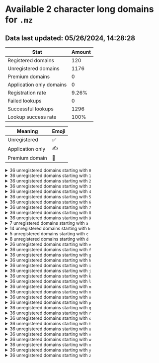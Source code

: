 # Available 2 character long domains for `.mz`

## Data last updated: 05/26/2024, 14:28:28

|Stat|Amount|
|--|--|
|Registered domains|120|
|Unregistered domains|1176|
|Premium domains|0|
|Application only domains|0|
|Registration rate|9.26%|
|Failed lookups|0|
|Successful lookups|1296|
|Lookup success rate|100%|


|Meaning|Emoji|
|--|--|
|Unregistered|:white_check_mark:|
|Application only|:writing_hand:|
|Premium domain|:gem:|

<details>
<summary>36 unregistered domains starting with <bold><code>0</code></bold></summary>

|Type|Domain|
|--|--|
|:white_check_mark:|`00.mz`|
|:white_check_mark:|`01.mz`|
|:white_check_mark:|`02.mz`|
|:white_check_mark:|`03.mz`|
|:white_check_mark:|`04.mz`|
|:white_check_mark:|`05.mz`|
|:white_check_mark:|`06.mz`|
|:white_check_mark:|`07.mz`|
|:white_check_mark:|`08.mz`|
|:white_check_mark:|`09.mz`|
|:white_check_mark:|`0a.mz`|
|:white_check_mark:|`0b.mz`|
|:white_check_mark:|`0c.mz`|
|:white_check_mark:|`0d.mz`|
|:white_check_mark:|`0e.mz`|
|:white_check_mark:|`0f.mz`|
|:white_check_mark:|`0g.mz`|
|:white_check_mark:|`0h.mz`|
|:white_check_mark:|`0i.mz`|
|:white_check_mark:|`0j.mz`|
|:white_check_mark:|`0k.mz`|
|:white_check_mark:|`0l.mz`|
|:white_check_mark:|`0m.mz`|
|:white_check_mark:|`0n.mz`|
|:white_check_mark:|`0o.mz`|
|:white_check_mark:|`0p.mz`|
|:white_check_mark:|`0q.mz`|
|:white_check_mark:|`0r.mz`|
|:white_check_mark:|`0s.mz`|
|:white_check_mark:|`0t.mz`|
|:white_check_mark:|`0u.mz`|
|:white_check_mark:|`0v.mz`|
|:white_check_mark:|`0w.mz`|
|:white_check_mark:|`0x.mz`|
|:white_check_mark:|`0y.mz`|
|:white_check_mark:|`0z.mz`|
</details>
<details>
<summary>36 unregistered domains starting with <bold><code>1</code></bold></summary>

|Type|Domain|
|--|--|
|:white_check_mark:|`10.mz`|
|:white_check_mark:|`11.mz`|
|:white_check_mark:|`12.mz`|
|:white_check_mark:|`13.mz`|
|:white_check_mark:|`14.mz`|
|:white_check_mark:|`15.mz`|
|:white_check_mark:|`16.mz`|
|:white_check_mark:|`17.mz`|
|:white_check_mark:|`18.mz`|
|:white_check_mark:|`19.mz`|
|:white_check_mark:|`1a.mz`|
|:white_check_mark:|`1b.mz`|
|:white_check_mark:|`1c.mz`|
|:white_check_mark:|`1d.mz`|
|:white_check_mark:|`1e.mz`|
|:white_check_mark:|`1f.mz`|
|:white_check_mark:|`1g.mz`|
|:white_check_mark:|`1h.mz`|
|:white_check_mark:|`1i.mz`|
|:white_check_mark:|`1j.mz`|
|:white_check_mark:|`1k.mz`|
|:white_check_mark:|`1l.mz`|
|:white_check_mark:|`1m.mz`|
|:white_check_mark:|`1n.mz`|
|:white_check_mark:|`1o.mz`|
|:white_check_mark:|`1p.mz`|
|:white_check_mark:|`1q.mz`|
|:white_check_mark:|`1r.mz`|
|:white_check_mark:|`1s.mz`|
|:white_check_mark:|`1t.mz`|
|:white_check_mark:|`1u.mz`|
|:white_check_mark:|`1v.mz`|
|:white_check_mark:|`1w.mz`|
|:white_check_mark:|`1x.mz`|
|:white_check_mark:|`1y.mz`|
|:white_check_mark:|`1z.mz`|
</details>
<details>
<summary>36 unregistered domains starting with <bold><code>2</code></bold></summary>

|Type|Domain|
|--|--|
|:white_check_mark:|`20.mz`|
|:white_check_mark:|`21.mz`|
|:white_check_mark:|`22.mz`|
|:white_check_mark:|`23.mz`|
|:white_check_mark:|`24.mz`|
|:white_check_mark:|`25.mz`|
|:white_check_mark:|`26.mz`|
|:white_check_mark:|`27.mz`|
|:white_check_mark:|`28.mz`|
|:white_check_mark:|`29.mz`|
|:white_check_mark:|`2a.mz`|
|:white_check_mark:|`2b.mz`|
|:white_check_mark:|`2c.mz`|
|:white_check_mark:|`2d.mz`|
|:white_check_mark:|`2e.mz`|
|:white_check_mark:|`2f.mz`|
|:white_check_mark:|`2g.mz`|
|:white_check_mark:|`2h.mz`|
|:white_check_mark:|`2i.mz`|
|:white_check_mark:|`2j.mz`|
|:white_check_mark:|`2k.mz`|
|:white_check_mark:|`2l.mz`|
|:white_check_mark:|`2m.mz`|
|:white_check_mark:|`2n.mz`|
|:white_check_mark:|`2o.mz`|
|:white_check_mark:|`2p.mz`|
|:white_check_mark:|`2q.mz`|
|:white_check_mark:|`2r.mz`|
|:white_check_mark:|`2s.mz`|
|:white_check_mark:|`2t.mz`|
|:white_check_mark:|`2u.mz`|
|:white_check_mark:|`2v.mz`|
|:white_check_mark:|`2w.mz`|
|:white_check_mark:|`2x.mz`|
|:white_check_mark:|`2y.mz`|
|:white_check_mark:|`2z.mz`|
</details>
<details>
<summary>36 unregistered domains starting with <bold><code>3</code></bold></summary>

|Type|Domain|
|--|--|
|:white_check_mark:|`30.mz`|
|:white_check_mark:|`31.mz`|
|:white_check_mark:|`32.mz`|
|:white_check_mark:|`33.mz`|
|:white_check_mark:|`34.mz`|
|:white_check_mark:|`35.mz`|
|:white_check_mark:|`36.mz`|
|:white_check_mark:|`37.mz`|
|:white_check_mark:|`38.mz`|
|:white_check_mark:|`39.mz`|
|:white_check_mark:|`3a.mz`|
|:white_check_mark:|`3b.mz`|
|:white_check_mark:|`3c.mz`|
|:white_check_mark:|`3d.mz`|
|:white_check_mark:|`3e.mz`|
|:white_check_mark:|`3f.mz`|
|:white_check_mark:|`3g.mz`|
|:white_check_mark:|`3h.mz`|
|:white_check_mark:|`3i.mz`|
|:white_check_mark:|`3j.mz`|
|:white_check_mark:|`3k.mz`|
|:white_check_mark:|`3l.mz`|
|:white_check_mark:|`3m.mz`|
|:white_check_mark:|`3n.mz`|
|:white_check_mark:|`3o.mz`|
|:white_check_mark:|`3p.mz`|
|:white_check_mark:|`3q.mz`|
|:white_check_mark:|`3r.mz`|
|:white_check_mark:|`3s.mz`|
|:white_check_mark:|`3t.mz`|
|:white_check_mark:|`3u.mz`|
|:white_check_mark:|`3v.mz`|
|:white_check_mark:|`3w.mz`|
|:white_check_mark:|`3x.mz`|
|:white_check_mark:|`3y.mz`|
|:white_check_mark:|`3z.mz`|
</details>
<details>
<summary>36 unregistered domains starting with <bold><code>4</code></bold></summary>

|Type|Domain|
|--|--|
|:white_check_mark:|`40.mz`|
|:white_check_mark:|`41.mz`|
|:white_check_mark:|`42.mz`|
|:white_check_mark:|`43.mz`|
|:white_check_mark:|`44.mz`|
|:white_check_mark:|`45.mz`|
|:white_check_mark:|`46.mz`|
|:white_check_mark:|`47.mz`|
|:white_check_mark:|`48.mz`|
|:white_check_mark:|`49.mz`|
|:white_check_mark:|`4a.mz`|
|:white_check_mark:|`4b.mz`|
|:white_check_mark:|`4c.mz`|
|:white_check_mark:|`4d.mz`|
|:white_check_mark:|`4e.mz`|
|:white_check_mark:|`4f.mz`|
|:white_check_mark:|`4g.mz`|
|:white_check_mark:|`4h.mz`|
|:white_check_mark:|`4i.mz`|
|:white_check_mark:|`4j.mz`|
|:white_check_mark:|`4k.mz`|
|:white_check_mark:|`4l.mz`|
|:white_check_mark:|`4m.mz`|
|:white_check_mark:|`4n.mz`|
|:white_check_mark:|`4o.mz`|
|:white_check_mark:|`4p.mz`|
|:white_check_mark:|`4q.mz`|
|:white_check_mark:|`4r.mz`|
|:white_check_mark:|`4s.mz`|
|:white_check_mark:|`4t.mz`|
|:white_check_mark:|`4u.mz`|
|:white_check_mark:|`4v.mz`|
|:white_check_mark:|`4w.mz`|
|:white_check_mark:|`4x.mz`|
|:white_check_mark:|`4y.mz`|
|:white_check_mark:|`4z.mz`|
</details>
<details>
<summary>36 unregistered domains starting with <bold><code>5</code></bold></summary>

|Type|Domain|
|--|--|
|:white_check_mark:|`50.mz`|
|:white_check_mark:|`51.mz`|
|:white_check_mark:|`52.mz`|
|:white_check_mark:|`53.mz`|
|:white_check_mark:|`54.mz`|
|:white_check_mark:|`55.mz`|
|:white_check_mark:|`56.mz`|
|:white_check_mark:|`57.mz`|
|:white_check_mark:|`58.mz`|
|:white_check_mark:|`59.mz`|
|:white_check_mark:|`5a.mz`|
|:white_check_mark:|`5b.mz`|
|:white_check_mark:|`5c.mz`|
|:white_check_mark:|`5d.mz`|
|:white_check_mark:|`5e.mz`|
|:white_check_mark:|`5f.mz`|
|:white_check_mark:|`5g.mz`|
|:white_check_mark:|`5h.mz`|
|:white_check_mark:|`5i.mz`|
|:white_check_mark:|`5j.mz`|
|:white_check_mark:|`5k.mz`|
|:white_check_mark:|`5l.mz`|
|:white_check_mark:|`5m.mz`|
|:white_check_mark:|`5n.mz`|
|:white_check_mark:|`5o.mz`|
|:white_check_mark:|`5p.mz`|
|:white_check_mark:|`5q.mz`|
|:white_check_mark:|`5r.mz`|
|:white_check_mark:|`5s.mz`|
|:white_check_mark:|`5t.mz`|
|:white_check_mark:|`5u.mz`|
|:white_check_mark:|`5v.mz`|
|:white_check_mark:|`5w.mz`|
|:white_check_mark:|`5x.mz`|
|:white_check_mark:|`5y.mz`|
|:white_check_mark:|`5z.mz`|
</details>
<details>
<summary>36 unregistered domains starting with <bold><code>6</code></bold></summary>

|Type|Domain|
|--|--|
|:white_check_mark:|`60.mz`|
|:white_check_mark:|`61.mz`|
|:white_check_mark:|`62.mz`|
|:white_check_mark:|`63.mz`|
|:white_check_mark:|`64.mz`|
|:white_check_mark:|`65.mz`|
|:white_check_mark:|`66.mz`|
|:white_check_mark:|`67.mz`|
|:white_check_mark:|`68.mz`|
|:white_check_mark:|`69.mz`|
|:white_check_mark:|`6a.mz`|
|:white_check_mark:|`6b.mz`|
|:white_check_mark:|`6c.mz`|
|:white_check_mark:|`6d.mz`|
|:white_check_mark:|`6e.mz`|
|:white_check_mark:|`6f.mz`|
|:white_check_mark:|`6g.mz`|
|:white_check_mark:|`6h.mz`|
|:white_check_mark:|`6i.mz`|
|:white_check_mark:|`6j.mz`|
|:white_check_mark:|`6k.mz`|
|:white_check_mark:|`6l.mz`|
|:white_check_mark:|`6m.mz`|
|:white_check_mark:|`6n.mz`|
|:white_check_mark:|`6o.mz`|
|:white_check_mark:|`6p.mz`|
|:white_check_mark:|`6q.mz`|
|:white_check_mark:|`6r.mz`|
|:white_check_mark:|`6s.mz`|
|:white_check_mark:|`6t.mz`|
|:white_check_mark:|`6u.mz`|
|:white_check_mark:|`6v.mz`|
|:white_check_mark:|`6w.mz`|
|:white_check_mark:|`6x.mz`|
|:white_check_mark:|`6y.mz`|
|:white_check_mark:|`6z.mz`|
</details>
<details>
<summary>36 unregistered domains starting with <bold><code>7</code></bold></summary>

|Type|Domain|
|--|--|
|:white_check_mark:|`70.mz`|
|:white_check_mark:|`71.mz`|
|:white_check_mark:|`72.mz`|
|:white_check_mark:|`73.mz`|
|:white_check_mark:|`74.mz`|
|:white_check_mark:|`75.mz`|
|:white_check_mark:|`76.mz`|
|:white_check_mark:|`77.mz`|
|:white_check_mark:|`78.mz`|
|:white_check_mark:|`79.mz`|
|:white_check_mark:|`7a.mz`|
|:white_check_mark:|`7b.mz`|
|:white_check_mark:|`7c.mz`|
|:white_check_mark:|`7d.mz`|
|:white_check_mark:|`7e.mz`|
|:white_check_mark:|`7f.mz`|
|:white_check_mark:|`7g.mz`|
|:white_check_mark:|`7h.mz`|
|:white_check_mark:|`7i.mz`|
|:white_check_mark:|`7j.mz`|
|:white_check_mark:|`7k.mz`|
|:white_check_mark:|`7l.mz`|
|:white_check_mark:|`7m.mz`|
|:white_check_mark:|`7n.mz`|
|:white_check_mark:|`7o.mz`|
|:white_check_mark:|`7p.mz`|
|:white_check_mark:|`7q.mz`|
|:white_check_mark:|`7r.mz`|
|:white_check_mark:|`7s.mz`|
|:white_check_mark:|`7t.mz`|
|:white_check_mark:|`7u.mz`|
|:white_check_mark:|`7v.mz`|
|:white_check_mark:|`7w.mz`|
|:white_check_mark:|`7x.mz`|
|:white_check_mark:|`7y.mz`|
|:white_check_mark:|`7z.mz`|
</details>
<details>
<summary>36 unregistered domains starting with <bold><code>8</code></bold></summary>

|Type|Domain|
|--|--|
|:white_check_mark:|`80.mz`|
|:white_check_mark:|`81.mz`|
|:white_check_mark:|`82.mz`|
|:white_check_mark:|`83.mz`|
|:white_check_mark:|`84.mz`|
|:white_check_mark:|`85.mz`|
|:white_check_mark:|`86.mz`|
|:white_check_mark:|`87.mz`|
|:white_check_mark:|`88.mz`|
|:white_check_mark:|`89.mz`|
|:white_check_mark:|`8a.mz`|
|:white_check_mark:|`8b.mz`|
|:white_check_mark:|`8c.mz`|
|:white_check_mark:|`8d.mz`|
|:white_check_mark:|`8e.mz`|
|:white_check_mark:|`8f.mz`|
|:white_check_mark:|`8g.mz`|
|:white_check_mark:|`8h.mz`|
|:white_check_mark:|`8i.mz`|
|:white_check_mark:|`8j.mz`|
|:white_check_mark:|`8k.mz`|
|:white_check_mark:|`8l.mz`|
|:white_check_mark:|`8m.mz`|
|:white_check_mark:|`8n.mz`|
|:white_check_mark:|`8o.mz`|
|:white_check_mark:|`8p.mz`|
|:white_check_mark:|`8q.mz`|
|:white_check_mark:|`8r.mz`|
|:white_check_mark:|`8s.mz`|
|:white_check_mark:|`8t.mz`|
|:white_check_mark:|`8u.mz`|
|:white_check_mark:|`8v.mz`|
|:white_check_mark:|`8w.mz`|
|:white_check_mark:|`8x.mz`|
|:white_check_mark:|`8y.mz`|
|:white_check_mark:|`8z.mz`|
</details>
<details>
<summary>36 unregistered domains starting with <bold><code>9</code></bold></summary>

|Type|Domain|
|--|--|
|:white_check_mark:|`90.mz`|
|:white_check_mark:|`91.mz`|
|:white_check_mark:|`92.mz`|
|:white_check_mark:|`93.mz`|
|:white_check_mark:|`94.mz`|
|:white_check_mark:|`95.mz`|
|:white_check_mark:|`96.mz`|
|:white_check_mark:|`97.mz`|
|:white_check_mark:|`98.mz`|
|:white_check_mark:|`99.mz`|
|:white_check_mark:|`9a.mz`|
|:white_check_mark:|`9b.mz`|
|:white_check_mark:|`9c.mz`|
|:white_check_mark:|`9d.mz`|
|:white_check_mark:|`9e.mz`|
|:white_check_mark:|`9f.mz`|
|:white_check_mark:|`9g.mz`|
|:white_check_mark:|`9h.mz`|
|:white_check_mark:|`9i.mz`|
|:white_check_mark:|`9j.mz`|
|:white_check_mark:|`9k.mz`|
|:white_check_mark:|`9l.mz`|
|:white_check_mark:|`9m.mz`|
|:white_check_mark:|`9n.mz`|
|:white_check_mark:|`9o.mz`|
|:white_check_mark:|`9p.mz`|
|:white_check_mark:|`9q.mz`|
|:white_check_mark:|`9r.mz`|
|:white_check_mark:|`9s.mz`|
|:white_check_mark:|`9t.mz`|
|:white_check_mark:|`9u.mz`|
|:white_check_mark:|`9v.mz`|
|:white_check_mark:|`9w.mz`|
|:white_check_mark:|`9x.mz`|
|:white_check_mark:|`9y.mz`|
|:white_check_mark:|`9z.mz`|
</details>
<details>
<summary>7 unregistered domains starting with <bold><code>a</code></bold></summary>

|Type|Domain|
|--|--|
|:white_check_mark:|`a4.mz`|
|:white_check_mark:|`a5.mz`|
|:white_check_mark:|`a6.mz`|
|:white_check_mark:|`a9.mz`|
|:white_check_mark:|`ac.mz`|
|:white_check_mark:|`am.mz`|
|:white_check_mark:|`as.mz`|
</details>
<details>
<summary>14 unregistered domains starting with <bold><code>b</code></bold></summary>

|Type|Domain|
|--|--|
|:white_check_mark:|`b0.mz`|
|:white_check_mark:|`b4.mz`|
|:white_check_mark:|`b5.mz`|
|:white_check_mark:|`b6.mz`|
|:white_check_mark:|`b7.mz`|
|:white_check_mark:|`bd.mz`|
|:white_check_mark:|`bi.mz`|
|:white_check_mark:|`bj.mz`|
|:white_check_mark:|`bk.mz`|
|:white_check_mark:|`bn.mz`|
|:white_check_mark:|`bs.mz`|
|:white_check_mark:|`bu.mz`|
|:white_check_mark:|`bv.mz`|
|:white_check_mark:|`bw.mz`|
</details>
<details>
<summary>5 unregistered domains starting with <bold><code>c</code></bold></summary>

|Type|Domain|
|--|--|
|:white_check_mark:|`c8.mz`|
|:white_check_mark:|`cd.mz`|
|:white_check_mark:|`ce.mz`|
|:white_check_mark:|`cg.mz`|
|:white_check_mark:|`ck.mz`|
</details>
<details>
<summary>8 unregistered domains starting with <bold><code>d</code></bold></summary>

|Type|Domain|
|--|--|
|:white_check_mark:|`d0.mz`|
|:white_check_mark:|`d5.mz`|
|:white_check_mark:|`d8.mz`|
|:white_check_mark:|`da.mz`|
|:white_check_mark:|`dg.mz`|
|:white_check_mark:|`dm.mz`|
|:white_check_mark:|`dq.mz`|
|:white_check_mark:|`dt.mz`|
</details>
<details>
<summary>26 unregistered domains starting with <bold><code>e</code></bold></summary>

|Type|Domain|
|--|--|
|:white_check_mark:|`e0.mz`|
|:white_check_mark:|`e1.mz`|
|:white_check_mark:|`e2.mz`|
|:white_check_mark:|`e3.mz`|
|:white_check_mark:|`e4.mz`|
|:white_check_mark:|`e5.mz`|
|:white_check_mark:|`e6.mz`|
|:white_check_mark:|`e7.mz`|
|:white_check_mark:|`e8.mz`|
|:white_check_mark:|`e9.mz`|
|:white_check_mark:|`ed.mz`|
|:white_check_mark:|`ee.mz`|
|:white_check_mark:|`eg.mz`|
|:white_check_mark:|`ek.mz`|
|:white_check_mark:|`em.mz`|
|:white_check_mark:|`en.mz`|
|:white_check_mark:|`eo.mz`|
|:white_check_mark:|`ep.mz`|
|:white_check_mark:|`es.mz`|
|:white_check_mark:|`et.mz`|
|:white_check_mark:|`eu.mz`|
|:white_check_mark:|`ev.mz`|
|:white_check_mark:|`ew.mz`|
|:white_check_mark:|`ex.mz`|
|:white_check_mark:|`ey.mz`|
|:white_check_mark:|`ez.mz`|
</details>
<details>
<summary>36 unregistered domains starting with <bold><code>f</code></bold></summary>

|Type|Domain|
|--|--|
|:white_check_mark:|`f0.mz`|
|:white_check_mark:|`f1.mz`|
|:white_check_mark:|`f2.mz`|
|:white_check_mark:|`f3.mz`|
|:white_check_mark:|`f4.mz`|
|:white_check_mark:|`f5.mz`|
|:white_check_mark:|`f6.mz`|
|:white_check_mark:|`f7.mz`|
|:white_check_mark:|`f8.mz`|
|:white_check_mark:|`f9.mz`|
|:white_check_mark:|`fa.mz`|
|:white_check_mark:|`fb.mz`|
|:white_check_mark:|`fc.mz`|
|:white_check_mark:|`fd.mz`|
|:white_check_mark:|`fe.mz`|
|:white_check_mark:|`ff.mz`|
|:white_check_mark:|`fg.mz`|
|:white_check_mark:|`fh.mz`|
|:white_check_mark:|`fi.mz`|
|:white_check_mark:|`fj.mz`|
|:white_check_mark:|`fk.mz`|
|:white_check_mark:|`fl.mz`|
|:white_check_mark:|`fm.mz`|
|:white_check_mark:|`fn.mz`|
|:white_check_mark:|`fo.mz`|
|:white_check_mark:|`fp.mz`|
|:white_check_mark:|`fq.mz`|
|:white_check_mark:|`fr.mz`|
|:white_check_mark:|`fs.mz`|
|:white_check_mark:|`ft.mz`|
|:white_check_mark:|`fu.mz`|
|:white_check_mark:|`fv.mz`|
|:white_check_mark:|`fw.mz`|
|:white_check_mark:|`fx.mz`|
|:white_check_mark:|`fy.mz`|
|:white_check_mark:|`fz.mz`|
</details>
<details>
<summary>36 unregistered domains starting with <bold><code>g</code></bold></summary>

|Type|Domain|
|--|--|
|:white_check_mark:|`g0.mz`|
|:white_check_mark:|`g1.mz`|
|:white_check_mark:|`g2.mz`|
|:white_check_mark:|`g3.mz`|
|:white_check_mark:|`g4.mz`|
|:white_check_mark:|`g5.mz`|
|:white_check_mark:|`g6.mz`|
|:white_check_mark:|`g7.mz`|
|:white_check_mark:|`g8.mz`|
|:white_check_mark:|`g9.mz`|
|:white_check_mark:|`ga.mz`|
|:white_check_mark:|`gb.mz`|
|:white_check_mark:|`gc.mz`|
|:white_check_mark:|`gd.mz`|
|:white_check_mark:|`ge.mz`|
|:white_check_mark:|`gf.mz`|
|:white_check_mark:|`gg.mz`|
|:white_check_mark:|`gh.mz`|
|:white_check_mark:|`gi.mz`|
|:white_check_mark:|`gj.mz`|
|:white_check_mark:|`gk.mz`|
|:white_check_mark:|`gl.mz`|
|:white_check_mark:|`gm.mz`|
|:white_check_mark:|`gn.mz`|
|:white_check_mark:|`go.mz`|
|:white_check_mark:|`gp.mz`|
|:white_check_mark:|`gq.mz`|
|:white_check_mark:|`gr.mz`|
|:white_check_mark:|`gs.mz`|
|:white_check_mark:|`gt.mz`|
|:white_check_mark:|`gu.mz`|
|:white_check_mark:|`gv.mz`|
|:white_check_mark:|`gw.mz`|
|:white_check_mark:|`gx.mz`|
|:white_check_mark:|`gy.mz`|
|:white_check_mark:|`gz.mz`|
</details>
<details>
<summary>36 unregistered domains starting with <bold><code>h</code></bold></summary>

|Type|Domain|
|--|--|
|:white_check_mark:|`h0.mz`|
|:white_check_mark:|`h1.mz`|
|:white_check_mark:|`h2.mz`|
|:white_check_mark:|`h3.mz`|
|:white_check_mark:|`h4.mz`|
|:white_check_mark:|`h5.mz`|
|:white_check_mark:|`h6.mz`|
|:white_check_mark:|`h7.mz`|
|:white_check_mark:|`h8.mz`|
|:white_check_mark:|`h9.mz`|
|:white_check_mark:|`ha.mz`|
|:white_check_mark:|`hb.mz`|
|:white_check_mark:|`hc.mz`|
|:white_check_mark:|`hd.mz`|
|:white_check_mark:|`he.mz`|
|:white_check_mark:|`hf.mz`|
|:white_check_mark:|`hg.mz`|
|:white_check_mark:|`hh.mz`|
|:white_check_mark:|`hi.mz`|
|:white_check_mark:|`hj.mz`|
|:white_check_mark:|`hk.mz`|
|:white_check_mark:|`hl.mz`|
|:white_check_mark:|`hm.mz`|
|:white_check_mark:|`hn.mz`|
|:white_check_mark:|`ho.mz`|
|:white_check_mark:|`hp.mz`|
|:white_check_mark:|`hq.mz`|
|:white_check_mark:|`hr.mz`|
|:white_check_mark:|`hs.mz`|
|:white_check_mark:|`ht.mz`|
|:white_check_mark:|`hu.mz`|
|:white_check_mark:|`hv.mz`|
|:white_check_mark:|`hw.mz`|
|:white_check_mark:|`hx.mz`|
|:white_check_mark:|`hy.mz`|
|:white_check_mark:|`hz.mz`|
</details>
<details>
<summary>36 unregistered domains starting with <bold><code>i</code></bold></summary>

|Type|Domain|
|--|--|
|:white_check_mark:|`i0.mz`|
|:white_check_mark:|`i1.mz`|
|:white_check_mark:|`i2.mz`|
|:white_check_mark:|`i3.mz`|
|:white_check_mark:|`i4.mz`|
|:white_check_mark:|`i5.mz`|
|:white_check_mark:|`i6.mz`|
|:white_check_mark:|`i7.mz`|
|:white_check_mark:|`i8.mz`|
|:white_check_mark:|`i9.mz`|
|:white_check_mark:|`ia.mz`|
|:white_check_mark:|`ib.mz`|
|:white_check_mark:|`ic.mz`|
|:white_check_mark:|`id.mz`|
|:white_check_mark:|`ie.mz`|
|:white_check_mark:|`if.mz`|
|:white_check_mark:|`ig.mz`|
|:white_check_mark:|`ih.mz`|
|:white_check_mark:|`ii.mz`|
|:white_check_mark:|`ij.mz`|
|:white_check_mark:|`ik.mz`|
|:white_check_mark:|`il.mz`|
|:white_check_mark:|`im.mz`|
|:white_check_mark:|`in.mz`|
|:white_check_mark:|`io.mz`|
|:white_check_mark:|`ip.mz`|
|:white_check_mark:|`iq.mz`|
|:white_check_mark:|`ir.mz`|
|:white_check_mark:|`is.mz`|
|:white_check_mark:|`it.mz`|
|:white_check_mark:|`iu.mz`|
|:white_check_mark:|`iv.mz`|
|:white_check_mark:|`iw.mz`|
|:white_check_mark:|`ix.mz`|
|:white_check_mark:|`iy.mz`|
|:white_check_mark:|`iz.mz`|
</details>
<details>
<summary>36 unregistered domains starting with <bold><code>j</code></bold></summary>

|Type|Domain|
|--|--|
|:white_check_mark:|`j0.mz`|
|:white_check_mark:|`j1.mz`|
|:white_check_mark:|`j2.mz`|
|:white_check_mark:|`j3.mz`|
|:white_check_mark:|`j4.mz`|
|:white_check_mark:|`j5.mz`|
|:white_check_mark:|`j6.mz`|
|:white_check_mark:|`j7.mz`|
|:white_check_mark:|`j8.mz`|
|:white_check_mark:|`j9.mz`|
|:white_check_mark:|`ja.mz`|
|:white_check_mark:|`jb.mz`|
|:white_check_mark:|`jc.mz`|
|:white_check_mark:|`jd.mz`|
|:white_check_mark:|`je.mz`|
|:white_check_mark:|`jf.mz`|
|:white_check_mark:|`jg.mz`|
|:white_check_mark:|`jh.mz`|
|:white_check_mark:|`ji.mz`|
|:white_check_mark:|`jj.mz`|
|:white_check_mark:|`jk.mz`|
|:white_check_mark:|`jl.mz`|
|:white_check_mark:|`jm.mz`|
|:white_check_mark:|`jn.mz`|
|:white_check_mark:|`jo.mz`|
|:white_check_mark:|`jp.mz`|
|:white_check_mark:|`jq.mz`|
|:white_check_mark:|`jr.mz`|
|:white_check_mark:|`js.mz`|
|:white_check_mark:|`jt.mz`|
|:white_check_mark:|`ju.mz`|
|:white_check_mark:|`jv.mz`|
|:white_check_mark:|`jw.mz`|
|:white_check_mark:|`jx.mz`|
|:white_check_mark:|`jy.mz`|
|:white_check_mark:|`jz.mz`|
</details>
<details>
<summary>36 unregistered domains starting with <bold><code>k</code></bold></summary>

|Type|Domain|
|--|--|
|:white_check_mark:|`k0.mz`|
|:white_check_mark:|`k1.mz`|
|:white_check_mark:|`k2.mz`|
|:white_check_mark:|`k3.mz`|
|:white_check_mark:|`k4.mz`|
|:white_check_mark:|`k5.mz`|
|:white_check_mark:|`k6.mz`|
|:white_check_mark:|`k7.mz`|
|:white_check_mark:|`k8.mz`|
|:white_check_mark:|`k9.mz`|
|:white_check_mark:|`ka.mz`|
|:white_check_mark:|`kb.mz`|
|:white_check_mark:|`kc.mz`|
|:white_check_mark:|`kd.mz`|
|:white_check_mark:|`ke.mz`|
|:white_check_mark:|`kf.mz`|
|:white_check_mark:|`kg.mz`|
|:white_check_mark:|`kh.mz`|
|:white_check_mark:|`ki.mz`|
|:white_check_mark:|`kj.mz`|
|:white_check_mark:|`kk.mz`|
|:white_check_mark:|`kl.mz`|
|:white_check_mark:|`km.mz`|
|:white_check_mark:|`kn.mz`|
|:white_check_mark:|`ko.mz`|
|:white_check_mark:|`kp.mz`|
|:white_check_mark:|`kq.mz`|
|:white_check_mark:|`kr.mz`|
|:white_check_mark:|`ks.mz`|
|:white_check_mark:|`kt.mz`|
|:white_check_mark:|`ku.mz`|
|:white_check_mark:|`kv.mz`|
|:white_check_mark:|`kw.mz`|
|:white_check_mark:|`kx.mz`|
|:white_check_mark:|`ky.mz`|
|:white_check_mark:|`kz.mz`|
</details>
<details>
<summary>36 unregistered domains starting with <bold><code>l</code></bold></summary>

|Type|Domain|
|--|--|
|:white_check_mark:|`l0.mz`|
|:white_check_mark:|`l1.mz`|
|:white_check_mark:|`l2.mz`|
|:white_check_mark:|`l3.mz`|
|:white_check_mark:|`l4.mz`|
|:white_check_mark:|`l5.mz`|
|:white_check_mark:|`l6.mz`|
|:white_check_mark:|`l7.mz`|
|:white_check_mark:|`l8.mz`|
|:white_check_mark:|`l9.mz`|
|:white_check_mark:|`la.mz`|
|:white_check_mark:|`lb.mz`|
|:white_check_mark:|`lc.mz`|
|:white_check_mark:|`ld.mz`|
|:white_check_mark:|`le.mz`|
|:white_check_mark:|`lf.mz`|
|:white_check_mark:|`lg.mz`|
|:white_check_mark:|`lh.mz`|
|:white_check_mark:|`li.mz`|
|:white_check_mark:|`lj.mz`|
|:white_check_mark:|`lk.mz`|
|:white_check_mark:|`ll.mz`|
|:white_check_mark:|`lm.mz`|
|:white_check_mark:|`ln.mz`|
|:white_check_mark:|`lo.mz`|
|:white_check_mark:|`lp.mz`|
|:white_check_mark:|`lq.mz`|
|:white_check_mark:|`lr.mz`|
|:white_check_mark:|`ls.mz`|
|:white_check_mark:|`lt.mz`|
|:white_check_mark:|`lu.mz`|
|:white_check_mark:|`lv.mz`|
|:white_check_mark:|`lw.mz`|
|:white_check_mark:|`lx.mz`|
|:white_check_mark:|`ly.mz`|
|:white_check_mark:|`lz.mz`|
</details>
<details>
<summary>36 unregistered domains starting with <bold><code>m</code></bold></summary>

|Type|Domain|
|--|--|
|:white_check_mark:|`m0.mz`|
|:white_check_mark:|`m1.mz`|
|:white_check_mark:|`m2.mz`|
|:white_check_mark:|`m3.mz`|
|:white_check_mark:|`m4.mz`|
|:white_check_mark:|`m5.mz`|
|:white_check_mark:|`m6.mz`|
|:white_check_mark:|`m7.mz`|
|:white_check_mark:|`m8.mz`|
|:white_check_mark:|`m9.mz`|
|:white_check_mark:|`ma.mz`|
|:white_check_mark:|`mb.mz`|
|:white_check_mark:|`mc.mz`|
|:white_check_mark:|`md.mz`|
|:white_check_mark:|`me.mz`|
|:white_check_mark:|`mf.mz`|
|:white_check_mark:|`mg.mz`|
|:white_check_mark:|`mh.mz`|
|:white_check_mark:|`mi.mz`|
|:white_check_mark:|`mj.mz`|
|:white_check_mark:|`mk.mz`|
|:white_check_mark:|`ml.mz`|
|:white_check_mark:|`mm.mz`|
|:white_check_mark:|`mn.mz`|
|:white_check_mark:|`mo.mz`|
|:white_check_mark:|`mp.mz`|
|:white_check_mark:|`mq.mz`|
|:white_check_mark:|`mr.mz`|
|:white_check_mark:|`ms.mz`|
|:white_check_mark:|`mt.mz`|
|:white_check_mark:|`mu.mz`|
|:white_check_mark:|`mv.mz`|
|:white_check_mark:|`mw.mz`|
|:white_check_mark:|`mx.mz`|
|:white_check_mark:|`my.mz`|
|:white_check_mark:|`mz.mz`|
</details>
<details>
<summary>36 unregistered domains starting with <bold><code>n</code></bold></summary>

|Type|Domain|
|--|--|
|:white_check_mark:|`n0.mz`|
|:white_check_mark:|`n1.mz`|
|:white_check_mark:|`n2.mz`|
|:white_check_mark:|`n3.mz`|
|:white_check_mark:|`n4.mz`|
|:white_check_mark:|`n5.mz`|
|:white_check_mark:|`n6.mz`|
|:white_check_mark:|`n7.mz`|
|:white_check_mark:|`n8.mz`|
|:white_check_mark:|`n9.mz`|
|:white_check_mark:|`na.mz`|
|:white_check_mark:|`nb.mz`|
|:white_check_mark:|`nc.mz`|
|:white_check_mark:|`nd.mz`|
|:white_check_mark:|`ne.mz`|
|:white_check_mark:|`nf.mz`|
|:white_check_mark:|`ng.mz`|
|:white_check_mark:|`nh.mz`|
|:white_check_mark:|`ni.mz`|
|:white_check_mark:|`nj.mz`|
|:white_check_mark:|`nk.mz`|
|:white_check_mark:|`nl.mz`|
|:white_check_mark:|`nm.mz`|
|:white_check_mark:|`nn.mz`|
|:white_check_mark:|`no.mz`|
|:white_check_mark:|`np.mz`|
|:white_check_mark:|`nq.mz`|
|:white_check_mark:|`nr.mz`|
|:white_check_mark:|`ns.mz`|
|:white_check_mark:|`nt.mz`|
|:white_check_mark:|`nu.mz`|
|:white_check_mark:|`nv.mz`|
|:white_check_mark:|`nw.mz`|
|:white_check_mark:|`nx.mz`|
|:white_check_mark:|`ny.mz`|
|:white_check_mark:|`nz.mz`|
</details>
<details>
<summary>36 unregistered domains starting with <bold><code>o</code></bold></summary>

|Type|Domain|
|--|--|
|:white_check_mark:|`o0.mz`|
|:white_check_mark:|`o1.mz`|
|:white_check_mark:|`o2.mz`|
|:white_check_mark:|`o3.mz`|
|:white_check_mark:|`o4.mz`|
|:white_check_mark:|`o5.mz`|
|:white_check_mark:|`o6.mz`|
|:white_check_mark:|`o7.mz`|
|:white_check_mark:|`o8.mz`|
|:white_check_mark:|`o9.mz`|
|:white_check_mark:|`oa.mz`|
|:white_check_mark:|`ob.mz`|
|:white_check_mark:|`oc.mz`|
|:white_check_mark:|`od.mz`|
|:white_check_mark:|`oe.mz`|
|:white_check_mark:|`of.mz`|
|:white_check_mark:|`og.mz`|
|:white_check_mark:|`oh.mz`|
|:white_check_mark:|`oi.mz`|
|:white_check_mark:|`oj.mz`|
|:white_check_mark:|`ok.mz`|
|:white_check_mark:|`ol.mz`|
|:white_check_mark:|`om.mz`|
|:white_check_mark:|`on.mz`|
|:white_check_mark:|`oo.mz`|
|:white_check_mark:|`op.mz`|
|:white_check_mark:|`oq.mz`|
|:white_check_mark:|`or.mz`|
|:white_check_mark:|`os.mz`|
|:white_check_mark:|`ot.mz`|
|:white_check_mark:|`ou.mz`|
|:white_check_mark:|`ov.mz`|
|:white_check_mark:|`ow.mz`|
|:white_check_mark:|`ox.mz`|
|:white_check_mark:|`oy.mz`|
|:white_check_mark:|`oz.mz`|
</details>
<details>
<summary>36 unregistered domains starting with <bold><code>p</code></bold></summary>

|Type|Domain|
|--|--|
|:white_check_mark:|`p0.mz`|
|:white_check_mark:|`p1.mz`|
|:white_check_mark:|`p2.mz`|
|:white_check_mark:|`p3.mz`|
|:white_check_mark:|`p4.mz`|
|:white_check_mark:|`p5.mz`|
|:white_check_mark:|`p6.mz`|
|:white_check_mark:|`p7.mz`|
|:white_check_mark:|`p8.mz`|
|:white_check_mark:|`p9.mz`|
|:white_check_mark:|`pa.mz`|
|:white_check_mark:|`pb.mz`|
|:white_check_mark:|`pc.mz`|
|:white_check_mark:|`pd.mz`|
|:white_check_mark:|`pe.mz`|
|:white_check_mark:|`pf.mz`|
|:white_check_mark:|`pg.mz`|
|:white_check_mark:|`ph.mz`|
|:white_check_mark:|`pi.mz`|
|:white_check_mark:|`pj.mz`|
|:white_check_mark:|`pk.mz`|
|:white_check_mark:|`pl.mz`|
|:white_check_mark:|`pm.mz`|
|:white_check_mark:|`pn.mz`|
|:white_check_mark:|`po.mz`|
|:white_check_mark:|`pp.mz`|
|:white_check_mark:|`pq.mz`|
|:white_check_mark:|`pr.mz`|
|:white_check_mark:|`ps.mz`|
|:white_check_mark:|`pt.mz`|
|:white_check_mark:|`pu.mz`|
|:white_check_mark:|`pv.mz`|
|:white_check_mark:|`pw.mz`|
|:white_check_mark:|`px.mz`|
|:white_check_mark:|`py.mz`|
|:white_check_mark:|`pz.mz`|
</details>
<details>
<summary>36 unregistered domains starting with <bold><code>q</code></bold></summary>

|Type|Domain|
|--|--|
|:white_check_mark:|`q0.mz`|
|:white_check_mark:|`q1.mz`|
|:white_check_mark:|`q2.mz`|
|:white_check_mark:|`q3.mz`|
|:white_check_mark:|`q4.mz`|
|:white_check_mark:|`q5.mz`|
|:white_check_mark:|`q6.mz`|
|:white_check_mark:|`q7.mz`|
|:white_check_mark:|`q8.mz`|
|:white_check_mark:|`q9.mz`|
|:white_check_mark:|`qa.mz`|
|:white_check_mark:|`qb.mz`|
|:white_check_mark:|`qc.mz`|
|:white_check_mark:|`qd.mz`|
|:white_check_mark:|`qe.mz`|
|:white_check_mark:|`qf.mz`|
|:white_check_mark:|`qg.mz`|
|:white_check_mark:|`qh.mz`|
|:white_check_mark:|`qi.mz`|
|:white_check_mark:|`qj.mz`|
|:white_check_mark:|`qk.mz`|
|:white_check_mark:|`ql.mz`|
|:white_check_mark:|`qm.mz`|
|:white_check_mark:|`qn.mz`|
|:white_check_mark:|`qo.mz`|
|:white_check_mark:|`qp.mz`|
|:white_check_mark:|`qq.mz`|
|:white_check_mark:|`qr.mz`|
|:white_check_mark:|`qs.mz`|
|:white_check_mark:|`qt.mz`|
|:white_check_mark:|`qu.mz`|
|:white_check_mark:|`qv.mz`|
|:white_check_mark:|`qw.mz`|
|:white_check_mark:|`qx.mz`|
|:white_check_mark:|`qy.mz`|
|:white_check_mark:|`qz.mz`|
</details>
<details>
<summary>36 unregistered domains starting with <bold><code>r</code></bold></summary>

|Type|Domain|
|--|--|
|:white_check_mark:|`r0.mz`|
|:white_check_mark:|`r1.mz`|
|:white_check_mark:|`r2.mz`|
|:white_check_mark:|`r3.mz`|
|:white_check_mark:|`r4.mz`|
|:white_check_mark:|`r5.mz`|
|:white_check_mark:|`r6.mz`|
|:white_check_mark:|`r7.mz`|
|:white_check_mark:|`r8.mz`|
|:white_check_mark:|`r9.mz`|
|:white_check_mark:|`ra.mz`|
|:white_check_mark:|`rb.mz`|
|:white_check_mark:|`rc.mz`|
|:white_check_mark:|`rd.mz`|
|:white_check_mark:|`re.mz`|
|:white_check_mark:|`rf.mz`|
|:white_check_mark:|`rg.mz`|
|:white_check_mark:|`rh.mz`|
|:white_check_mark:|`ri.mz`|
|:white_check_mark:|`rj.mz`|
|:white_check_mark:|`rk.mz`|
|:white_check_mark:|`rl.mz`|
|:white_check_mark:|`rm.mz`|
|:white_check_mark:|`rn.mz`|
|:white_check_mark:|`ro.mz`|
|:white_check_mark:|`rp.mz`|
|:white_check_mark:|`rq.mz`|
|:white_check_mark:|`rr.mz`|
|:white_check_mark:|`rs.mz`|
|:white_check_mark:|`rt.mz`|
|:white_check_mark:|`ru.mz`|
|:white_check_mark:|`rv.mz`|
|:white_check_mark:|`rw.mz`|
|:white_check_mark:|`rx.mz`|
|:white_check_mark:|`ry.mz`|
|:white_check_mark:|`rz.mz`|
</details>
<details>
<summary>36 unregistered domains starting with <bold><code>s</code></bold></summary>

|Type|Domain|
|--|--|
|:white_check_mark:|`s0.mz`|
|:white_check_mark:|`s1.mz`|
|:white_check_mark:|`s2.mz`|
|:white_check_mark:|`s3.mz`|
|:white_check_mark:|`s4.mz`|
|:white_check_mark:|`s5.mz`|
|:white_check_mark:|`s6.mz`|
|:white_check_mark:|`s7.mz`|
|:white_check_mark:|`s8.mz`|
|:white_check_mark:|`s9.mz`|
|:white_check_mark:|`sa.mz`|
|:white_check_mark:|`sb.mz`|
|:white_check_mark:|`sc.mz`|
|:white_check_mark:|`sd.mz`|
|:white_check_mark:|`se.mz`|
|:white_check_mark:|`sf.mz`|
|:white_check_mark:|`sg.mz`|
|:white_check_mark:|`sh.mz`|
|:white_check_mark:|`si.mz`|
|:white_check_mark:|`sj.mz`|
|:white_check_mark:|`sk.mz`|
|:white_check_mark:|`sl.mz`|
|:white_check_mark:|`sm.mz`|
|:white_check_mark:|`sn.mz`|
|:white_check_mark:|`so.mz`|
|:white_check_mark:|`sp.mz`|
|:white_check_mark:|`sq.mz`|
|:white_check_mark:|`sr.mz`|
|:white_check_mark:|`ss.mz`|
|:white_check_mark:|`st.mz`|
|:white_check_mark:|`su.mz`|
|:white_check_mark:|`sv.mz`|
|:white_check_mark:|`sw.mz`|
|:white_check_mark:|`sx.mz`|
|:white_check_mark:|`sy.mz`|
|:white_check_mark:|`sz.mz`|
</details>
<details>
<summary>36 unregistered domains starting with <bold><code>t</code></bold></summary>

|Type|Domain|
|--|--|
|:white_check_mark:|`t0.mz`|
|:white_check_mark:|`t1.mz`|
|:white_check_mark:|`t2.mz`|
|:white_check_mark:|`t3.mz`|
|:white_check_mark:|`t4.mz`|
|:white_check_mark:|`t5.mz`|
|:white_check_mark:|`t6.mz`|
|:white_check_mark:|`t7.mz`|
|:white_check_mark:|`t8.mz`|
|:white_check_mark:|`t9.mz`|
|:white_check_mark:|`ta.mz`|
|:white_check_mark:|`tb.mz`|
|:white_check_mark:|`tc.mz`|
|:white_check_mark:|`td.mz`|
|:white_check_mark:|`te.mz`|
|:white_check_mark:|`tf.mz`|
|:white_check_mark:|`tg.mz`|
|:white_check_mark:|`th.mz`|
|:white_check_mark:|`ti.mz`|
|:white_check_mark:|`tj.mz`|
|:white_check_mark:|`tk.mz`|
|:white_check_mark:|`tl.mz`|
|:white_check_mark:|`tm.mz`|
|:white_check_mark:|`tn.mz`|
|:white_check_mark:|`to.mz`|
|:white_check_mark:|`tp.mz`|
|:white_check_mark:|`tq.mz`|
|:white_check_mark:|`tr.mz`|
|:white_check_mark:|`ts.mz`|
|:white_check_mark:|`tt.mz`|
|:white_check_mark:|`tu.mz`|
|:white_check_mark:|`tv.mz`|
|:white_check_mark:|`tw.mz`|
|:white_check_mark:|`tx.mz`|
|:white_check_mark:|`ty.mz`|
|:white_check_mark:|`tz.mz`|
</details>
<details>
<summary>36 unregistered domains starting with <bold><code>u</code></bold></summary>

|Type|Domain|
|--|--|
|:white_check_mark:|`u0.mz`|
|:white_check_mark:|`u1.mz`|
|:white_check_mark:|`u2.mz`|
|:white_check_mark:|`u3.mz`|
|:white_check_mark:|`u4.mz`|
|:white_check_mark:|`u5.mz`|
|:white_check_mark:|`u6.mz`|
|:white_check_mark:|`u7.mz`|
|:white_check_mark:|`u8.mz`|
|:white_check_mark:|`u9.mz`|
|:white_check_mark:|`ua.mz`|
|:white_check_mark:|`ub.mz`|
|:white_check_mark:|`uc.mz`|
|:white_check_mark:|`ud.mz`|
|:white_check_mark:|`ue.mz`|
|:white_check_mark:|`uf.mz`|
|:white_check_mark:|`ug.mz`|
|:white_check_mark:|`uh.mz`|
|:white_check_mark:|`ui.mz`|
|:white_check_mark:|`uj.mz`|
|:white_check_mark:|`uk.mz`|
|:white_check_mark:|`ul.mz`|
|:white_check_mark:|`um.mz`|
|:white_check_mark:|`un.mz`|
|:white_check_mark:|`uo.mz`|
|:white_check_mark:|`up.mz`|
|:white_check_mark:|`uq.mz`|
|:white_check_mark:|`ur.mz`|
|:white_check_mark:|`us.mz`|
|:white_check_mark:|`ut.mz`|
|:white_check_mark:|`uu.mz`|
|:white_check_mark:|`uv.mz`|
|:white_check_mark:|`uw.mz`|
|:white_check_mark:|`ux.mz`|
|:white_check_mark:|`uy.mz`|
|:white_check_mark:|`uz.mz`|
</details>
<details>
<summary>36 unregistered domains starting with <bold><code>v</code></bold></summary>

|Type|Domain|
|--|--|
|:white_check_mark:|`v0.mz`|
|:white_check_mark:|`v1.mz`|
|:white_check_mark:|`v2.mz`|
|:white_check_mark:|`v3.mz`|
|:white_check_mark:|`v4.mz`|
|:white_check_mark:|`v5.mz`|
|:white_check_mark:|`v6.mz`|
|:white_check_mark:|`v7.mz`|
|:white_check_mark:|`v8.mz`|
|:white_check_mark:|`v9.mz`|
|:white_check_mark:|`va.mz`|
|:white_check_mark:|`vb.mz`|
|:white_check_mark:|`vc.mz`|
|:white_check_mark:|`vd.mz`|
|:white_check_mark:|`ve.mz`|
|:white_check_mark:|`vf.mz`|
|:white_check_mark:|`vg.mz`|
|:white_check_mark:|`vh.mz`|
|:white_check_mark:|`vi.mz`|
|:white_check_mark:|`vj.mz`|
|:white_check_mark:|`vk.mz`|
|:white_check_mark:|`vl.mz`|
|:white_check_mark:|`vm.mz`|
|:white_check_mark:|`vn.mz`|
|:white_check_mark:|`vo.mz`|
|:white_check_mark:|`vp.mz`|
|:white_check_mark:|`vq.mz`|
|:white_check_mark:|`vr.mz`|
|:white_check_mark:|`vs.mz`|
|:white_check_mark:|`vt.mz`|
|:white_check_mark:|`vu.mz`|
|:white_check_mark:|`vv.mz`|
|:white_check_mark:|`vw.mz`|
|:white_check_mark:|`vx.mz`|
|:white_check_mark:|`vy.mz`|
|:white_check_mark:|`vz.mz`|
</details>
<details>
<summary>36 unregistered domains starting with <bold><code>w</code></bold></summary>

|Type|Domain|
|--|--|
|:white_check_mark:|`w0.mz`|
|:white_check_mark:|`w1.mz`|
|:white_check_mark:|`w2.mz`|
|:white_check_mark:|`w3.mz`|
|:white_check_mark:|`w4.mz`|
|:white_check_mark:|`w5.mz`|
|:white_check_mark:|`w6.mz`|
|:white_check_mark:|`w7.mz`|
|:white_check_mark:|`w8.mz`|
|:white_check_mark:|`w9.mz`|
|:white_check_mark:|`wa.mz`|
|:white_check_mark:|`wb.mz`|
|:white_check_mark:|`wc.mz`|
|:white_check_mark:|`wd.mz`|
|:white_check_mark:|`we.mz`|
|:white_check_mark:|`wf.mz`|
|:white_check_mark:|`wg.mz`|
|:white_check_mark:|`wh.mz`|
|:white_check_mark:|`wi.mz`|
|:white_check_mark:|`wj.mz`|
|:white_check_mark:|`wk.mz`|
|:white_check_mark:|`wl.mz`|
|:white_check_mark:|`wm.mz`|
|:white_check_mark:|`wn.mz`|
|:white_check_mark:|`wo.mz`|
|:white_check_mark:|`wp.mz`|
|:white_check_mark:|`wq.mz`|
|:white_check_mark:|`wr.mz`|
|:white_check_mark:|`ws.mz`|
|:white_check_mark:|`wt.mz`|
|:white_check_mark:|`wu.mz`|
|:white_check_mark:|`wv.mz`|
|:white_check_mark:|`ww.mz`|
|:white_check_mark:|`wx.mz`|
|:white_check_mark:|`wy.mz`|
|:white_check_mark:|`wz.mz`|
</details>
<details>
<summary>36 unregistered domains starting with <bold><code>x</code></bold></summary>

|Type|Domain|
|--|--|
|:white_check_mark:|`x0.mz`|
|:white_check_mark:|`x1.mz`|
|:white_check_mark:|`x2.mz`|
|:white_check_mark:|`x3.mz`|
|:white_check_mark:|`x4.mz`|
|:white_check_mark:|`x5.mz`|
|:white_check_mark:|`x6.mz`|
|:white_check_mark:|`x7.mz`|
|:white_check_mark:|`x8.mz`|
|:white_check_mark:|`x9.mz`|
|:white_check_mark:|`xa.mz`|
|:white_check_mark:|`xb.mz`|
|:white_check_mark:|`xc.mz`|
|:white_check_mark:|`xd.mz`|
|:white_check_mark:|`xe.mz`|
|:white_check_mark:|`xf.mz`|
|:white_check_mark:|`xg.mz`|
|:white_check_mark:|`xh.mz`|
|:white_check_mark:|`xi.mz`|
|:white_check_mark:|`xj.mz`|
|:white_check_mark:|`xk.mz`|
|:white_check_mark:|`xl.mz`|
|:white_check_mark:|`xm.mz`|
|:white_check_mark:|`xn.mz`|
|:white_check_mark:|`xo.mz`|
|:white_check_mark:|`xp.mz`|
|:white_check_mark:|`xq.mz`|
|:white_check_mark:|`xr.mz`|
|:white_check_mark:|`xs.mz`|
|:white_check_mark:|`xt.mz`|
|:white_check_mark:|`xu.mz`|
|:white_check_mark:|`xv.mz`|
|:white_check_mark:|`xw.mz`|
|:white_check_mark:|`xx.mz`|
|:white_check_mark:|`xy.mz`|
|:white_check_mark:|`xz.mz`|
</details>
<details>
<summary>36 unregistered domains starting with <bold><code>y</code></bold></summary>

|Type|Domain|
|--|--|
|:white_check_mark:|`y0.mz`|
|:white_check_mark:|`y1.mz`|
|:white_check_mark:|`y2.mz`|
|:white_check_mark:|`y3.mz`|
|:white_check_mark:|`y4.mz`|
|:white_check_mark:|`y5.mz`|
|:white_check_mark:|`y6.mz`|
|:white_check_mark:|`y7.mz`|
|:white_check_mark:|`y8.mz`|
|:white_check_mark:|`y9.mz`|
|:white_check_mark:|`ya.mz`|
|:white_check_mark:|`yb.mz`|
|:white_check_mark:|`yc.mz`|
|:white_check_mark:|`yd.mz`|
|:white_check_mark:|`ye.mz`|
|:white_check_mark:|`yf.mz`|
|:white_check_mark:|`yg.mz`|
|:white_check_mark:|`yh.mz`|
|:white_check_mark:|`yi.mz`|
|:white_check_mark:|`yj.mz`|
|:white_check_mark:|`yk.mz`|
|:white_check_mark:|`yl.mz`|
|:white_check_mark:|`ym.mz`|
|:white_check_mark:|`yn.mz`|
|:white_check_mark:|`yo.mz`|
|:white_check_mark:|`yp.mz`|
|:white_check_mark:|`yq.mz`|
|:white_check_mark:|`yr.mz`|
|:white_check_mark:|`ys.mz`|
|:white_check_mark:|`yt.mz`|
|:white_check_mark:|`yu.mz`|
|:white_check_mark:|`yv.mz`|
|:white_check_mark:|`yw.mz`|
|:white_check_mark:|`yx.mz`|
|:white_check_mark:|`yy.mz`|
|:white_check_mark:|`yz.mz`|
</details>
<details>
<summary>36 unregistered domains starting with <bold><code>z</code></bold></summary>

|Type|Domain|
|--|--|
|:white_check_mark:|`z0.mz`|
|:white_check_mark:|`z1.mz`|
|:white_check_mark:|`z2.mz`|
|:white_check_mark:|`z3.mz`|
|:white_check_mark:|`z4.mz`|
|:white_check_mark:|`z5.mz`|
|:white_check_mark:|`z6.mz`|
|:white_check_mark:|`z7.mz`|
|:white_check_mark:|`z8.mz`|
|:white_check_mark:|`z9.mz`|
|:white_check_mark:|`za.mz`|
|:white_check_mark:|`zb.mz`|
|:white_check_mark:|`zc.mz`|
|:white_check_mark:|`zd.mz`|
|:white_check_mark:|`ze.mz`|
|:white_check_mark:|`zf.mz`|
|:white_check_mark:|`zg.mz`|
|:white_check_mark:|`zh.mz`|
|:white_check_mark:|`zi.mz`|
|:white_check_mark:|`zj.mz`|
|:white_check_mark:|`zk.mz`|
|:white_check_mark:|`zl.mz`|
|:white_check_mark:|`zm.mz`|
|:white_check_mark:|`zn.mz`|
|:white_check_mark:|`zo.mz`|
|:white_check_mark:|`zp.mz`|
|:white_check_mark:|`zq.mz`|
|:white_check_mark:|`zr.mz`|
|:white_check_mark:|`zs.mz`|
|:white_check_mark:|`zt.mz`|
|:white_check_mark:|`zu.mz`|
|:white_check_mark:|`zv.mz`|
|:white_check_mark:|`zw.mz`|
|:white_check_mark:|`zx.mz`|
|:white_check_mark:|`zy.mz`|
|:white_check_mark:|`zz.mz`|
</details>